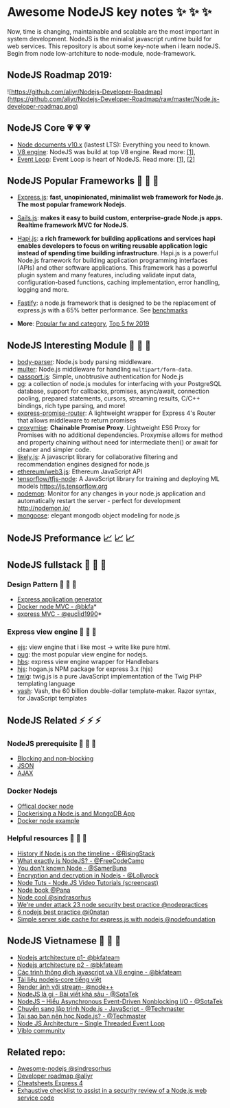 # Awesome NodeJS key notes :sparkles: :sparkles: :sparkles:
Now, time is changing, maintainable and scalable are the most important in system development. NodeJS is the minialist javascript runtime build for web services.
This repository is about some key-note when i learn nodeJS. Begin from node low-artchiture to node-module, node-framework.
## NodeJS Roadmap 2019:
![https://github.com/aliyr/Nodejs-Developer-Roadmap](https://github.com/aliyr/Nodejs-Developer-Roadmap/raw/master/Node.js-developer-roadmap.png)
## NodeJS Core :heartpulse: :heartpulse: :heartpulse:
* [Node documents v10.x](https://nodejs.org/dist/latest-v10.x/docs/api/) (lastest LTS): Everything you need to known.
* [V8 engine](https://github.com/v8/v8/wiki/Introduction): NodeJS was build at top V8 engine. Read more:  [[1]](https://blog.sessionstack.com/how-javascript-works-inside-the-v8-engine-5-tips-on-how-to-write-optimized-code-ac089e62b12e), 
* [Event Loop](https://nodejs.org/en/docs/guides/event-loop-timers-and-nexttick/): Event Loop is heart of NodeJS. Read more: [[1]](https://medium.com/the-node-js-collection/what-you-should-know-to-really-understand-the-node-js-event-loop-and-its-metrics-c4907b19da4c), [[2]](https://blog.risingstack.com/node-js-at-scale-understanding-node-js-event-loop/)

## NodeJS Popular Frameworks :rocket: :rocket: :rocket:
* [Express.js](https://expressjs.com): <span style="text-align:justify">**fast, unopinionated, minimalist web framework for Node.js. The most popular framework Nodejs**. 

* [Sails.js](https://sailsjs.com): <span style='text-align:justify'> **makes it easy to build custom, enterprise-grade Node.js apps. Realtime framework MVC for NodeJS**.

* [Hapi.js](https://hapijs.com): **a rich framework for building applications and services hapi enables developers to focus on writing reusable application logic instead of spending time building infrastructure**. Hapi.js is a powerful Node.js framework for building application programming interfaces (APIs) and other software applications. This framework has a powerful plugin system and many features, including validate input data, configuration-based functions, caching implementation, error handling, logging and more. 

* [Fastify](fastify.io): a node.js framework that is designed to be the replacement of express.js with a 65% better performance. See [benchmarks](https://fastify.io/benchmarks/)

* **More**: [Popular fw and category](http://nodeframework.com/), [Top 5 fw 2019](https://medium.com/@OPTASY.com/what-are-the-best-node-js-frameworks-in-2019-and-why-top-5-4434770d2187)
 
## NodeJS Interesting Module :seedling: :seedling: :seedling:
* [body-parser](https://github.com/expressjs/body-parser): Node.js body parsing middleware.
* [multer](https://github.com/expressjs/multer): Node.js middleware for handling `multipart/form-data`. 
* [passport.js](http://www.passportjs.org/): Simple, unobtrusive authentication for Node.js
* [pg](https://node-postgres.com/): a collection of node.js modules for interfacing with your PostgreSQL database, support for callbacks, promises, async/await, connection pooling, prepared statements, cursors, streaming results, C/C++ bindings, rich type parsing, and more!
* [express-promise-router](https://github.com/express-promise-router/express-promise-router): A lightweight wrapper for Express 4's Router that allows middleware to return promises
* [proxymise](https://github.com/kozhevnikov/proxymise): **Chainable Promise Proxy**. Lightweight ES6 Proxy for Promises with no additional dependencies. Proxymise allows for method and property chaining without need for intermediate then() or await for cleaner and simpler code.
* [likely.js](https://github.com/sbyrnes/likely.js): A javascript library for collaborative filtering and recommendation engines designed for node.js
* [ethereum/web3.js](https://github.com/ethereum/web3.js): Ethereum JavaScript API
* [tensorflow/tfjs-node](https://github.com/tensorflow/tfjs-node): A JavaScript library for training and deploying ML models https://js.tensorflow.org 
* [nodemon](https://github.com/remy/nodemon): Monitor for any changes in your node.js application and automatically restart the server - perfect for development http://nodemon.io/
* [mongoose](http://mongoosejs.com/): elegant mongodb object modeling for node.js

## NodeJS Preformance :chart_with_upwards_trend: :chart_with_upwards_trend: :chart_with_upwards_trend:

## NodeJS fullstack :tada: :tada: :tada:
### Design Pattern :art: :art: :art:
* [Express application generator](https://expressjs.com/en/starter/generator.html)
* [Docker node MVC - @bkfa](https://github.com/BKFA/expressMVC)* 
* [express MVC - @euclid1990](https://github.com/euclid1990/express)*

### Express view engine :palm_tree: :palm_tree: :palm_tree:
* [ejs](http://ejs.co/#docs): view engine that i like most -> write like pure html.
* [pug](https://github.com/pugjs/pug): the most popular view engine for nodejs.
* [hbs](https://github.com/pillarjs/hbs): express view engine wrapper for Handlebars
* [hjs](https://github.com/nullfirm/hjs): hogan.js NPM package for express 3.x (hjs)
* [twig](https://github.com/twigjs/twig.js): twig.js is a pure JavaScript implementation of the Twig PHP templating language
* [vash](https://github.com/kirbysayshi/vash): Vash, the 60 billion double-dollar template-maker. Razor syntax, for JavaScript templates

## NodeJS Related :zap: :zap: :zap:
### NodeJS prerequisite :sunflower: :sunflower: :sunflower:
* [Blocking and non-blocking](https://nodejs.org/en/docs/guides/blocking-vs-non-blocking/)
* [JSON](https://www.w3schools.com/js/js_json_intro.asp)
* [AJAX](https://www.w3schools.com/js/js_ajax_intro.asp)
### Docker Nodejs
* [Offical docker node](https://github.com/nodejs/docker-node)
* [Dockerising a Node.js and MongoDB App](https://medium.com/statuscode/dockerising-a-node-js-and-mongodb-app-d22047e2806f)
* [Docker node example](https://github.com/b00giZm/docker-compose-nodejs-examples)
### Helpful resources :girl: :girl: :girl:
* [History if Node.js on the timeline - @RisingStack](https://blog.risingstack.com/history-of-node-js)
* [What exactly is NodeJS? - @FreeCodeCamp](https://medium.freecodecamp.org/what-exactly-is-node-js-ae36e97449f5)
* [You don't known Node - @SamerBuna](https://edgecoders.com/you-dont-know-node-6515a658a1ed)
* [Encryption and decryption in Nodejs - @Lollyrock](http://lollyrock.com/articles/nodejs-encryption/)
* [Node Tuts - Node.JS Video Tutorials (screencast)](http://nodetuts.com/)
* [Node book @Pana](https://github.com/Pana/node-books)
* [Node cool @sindrasorhus](https://github.com/sindresorhus/awesome-nodejs)
* [We're under attack 23 node security best practice @nodepractices](https://medium.com/@nodepractices/were-under-attack-23-node-js-security-best-practices-e33c146cb87d)
* [6 nodejs best practice @i0natan](https://github.com/i0natan/nodebestpractices#6-security-best-practices)
* [Simple server side cache for express.js with nodejs @nodefoundation](https://medium.com/the-node-js-collection/simple-server-side-cache-for-express-js-with-node-js-45ff296ca0f0)

## NodeJS Vietnamese :notebook_with_decorative_cover: :notebook_with_decorative_cover: :notebook_with_decorative_cover:
* [Nodejs artchitecture p1- @bkfateam](https://www.facebook.com/notes/bkfa-team/nodejs-architecture-concept-p1/322131021648618/)
* [Nodejs artchitecture p2 - @bkfateam](https://www.facebook.com/notes/bkfa-team/nodejs-architecture-concept-p2/323275331534187/)
* [Các trình thông dịch javascript và V8 engine - @bkfateam](https://www.facebook.com/notes/bkfa-team/c%C3%A1c-tr%C3%ACnh-th%C3%B4ng-d%E1%BB%8Bch-javascript-v%C3%A0-v8-engine-t%C3%ACm-hi%E1%BB%83u-v%C3%A0-%E1%BB%A9ng-d%E1%BB%A5ng-v%C3%A0o-vi%E1%BB%87c-t%E1%BB%91i-%C6%B0/380847369110316/)
* [Tài liệu nodejs-core tiếng việt](https://drive.google.com/open?id=1WMihN6Bw6OtClI1KnEAacBXf4Ca6JcxA) 
* [Render ảnh với stream- @node++](https://nodeplusplus.com/2018/03/31/render-anh-voi-stream/)
* [NodeJS là gi - Bài viết khá sâu - @SotaTek](https://sotatek.com/blog/nodejs-la-gi/)
* [NodeJS – Hiểu Asynchronous Event-Driven Nonblocking I/O - @SotaTek](https://sotatek.com/blog/nodejs-hieu-asynchronous-event-drivent-nonblocking-io/)
* [Chuyển sang lập trình Node.js - JavaScript - @Techmaster](https://techmaster.vn/posts/26304/hoc-lap-trinh-nodejs-javascript)
* [Tại sao bạn nên học Node.js? - @Techmaster](https://techmaster.vn/posts/34075/tai-sao-ban-nen-hoc-nodejs)
* [Node JS Architecture – Single Threaded Event Loop](https://viblo.asia/p/node-js-architecture-single-threaded-event-loop-Qbq5Qg4XZD8)
* [Viblo community](https://viblo.asia/search?q=nodejs&s=views)

## Related repo:
* [Awesome-nodejs @sindresorhus](https://github.com/sindresorhus/awesome-nodejs)
* [Developer roadmap @aliyr](https://github.com/aliyr/Nodejs-Developer-Roadmap)
* [Cheatsheets Express 4](https://github.com/azat-co/cheatsheets/tree/master/express4)
* [Exhaustive checklist to assist in a security review of a Node.js web service code](https://github.com/jesusprubio/strong-node)
